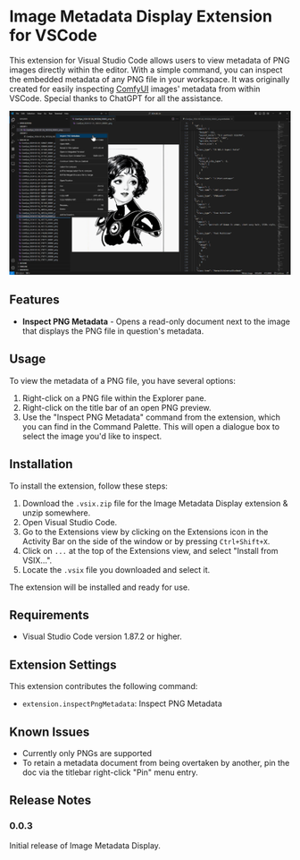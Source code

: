 # Image Metadata Display Extension for VSCode

This extension for Visual Studio Code allows users to view metadata of PNG images directly within the editor. With a simple command, you can inspect the embedded metadata of any PNG file in your workspace. It was originally created for easily inspecting [ComfyUI](https://github.com/comfyanonymous/ComfyUI) images' metadata from within VSCode. Special thanks to ChatGPT for all the assistance.

!["Inspect PNG Metadata via explorer right-click"](images/explorer_example.png)

## Features

- **Inspect PNG Metadata** - Opens a read-only document next to the image that displays the PNG file in question's metadata.

## Usage

To view the metadata of a PNG file, you have several options: 

1. Right-click on a PNG file within the Explorer pane.
2. Right-click on the title bar of an open PNG preview.
3. Use the "Inspect PNG Metadata" command from the extension, which you can find in the Command Palette. This will open a dialogue box to select the image you'd like to inspect.

## Installation

To install the extension, follow these steps:

1. Download the `.vsix.zip` file for the Image Metadata Display extension & unzip somewhere.
2. Open Visual Studio Code.
3. Go to the Extensions view by clicking on the Extensions icon in the Activity Bar on the side of the window or by pressing `Ctrl+Shift+X`.
4. Click on `...` at the top of the Extensions view, and select "Install from VSIX...".
5. Locate the `.vsix` file you downloaded and select it.

The extension will be installed and ready for use.

## Requirements

- Visual Studio Code version 1.87.2 or higher.

## Extension Settings

This extension contributes the following command:
- `extension.inspectPngMetadata`: Inspect PNG Metadata

## Known Issues

- Currently only PNGs are supported
- To retain a metadata document from being overtaken by another, pin the doc via the titlebar right-click "Pin" menu entry.

## Release Notes

### 0.0.3
Initial release of Image Metadata Display.